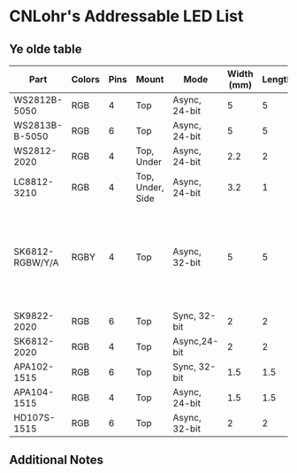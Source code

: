 # CNLohr's Addressable LED List

## Ye olde table

|Part|Colors|Pins|Mount|Mode|Width (mm)|Length|Height|PWM (kHz)|Current (mA)|Spec vmin|Spec vmax|Tested vmin|Have Used|Notes|Provider|Datasheet|
|---|---|---|---|---|---|---|---|---|---|---|---|---|---|---|---|---|
|WS2812B-5050|RGB|4|Top|Async, 24-bit|5|5|1.57|0.4||3.5|5.3|3|CNLohr||LCSC|[Link](https://github.com/cnlohr/addressable_leds/blob/master/WS2812B/WS2812B.pdf)|
|WS2813B-B-5050|RGB|6|Top|Async, 24-bit|5|5|1.65|2|50|3.5|5.3|3|CNLohr||LCSC|[Link](https://github.com/cnlohr/addressable_leds/blob/master/WS2813B-B/Worldsemi-WS2813B-B_C114592.pdf)|
|WS2812-2020|RGB|4|Top, Under|Async, 24-bit|2.2|2|0.84|2||3.7|5.3||||Aliexpress|[Link](https://github.com/cnlohr/addressable_leds/blob/master/WS2812B-2020/WS2812-2020_V1.0_EN.pdf)|
|LC8812-3210|RGB|4|Top, Under, Side|Async, 24-bit|3.2|1|1.5|1.2|60|3.5|5.3|3.3|CNLohr|Green Gamut Decent|SZ LED COLOR|[Link](https://github.com/cnlohr/addressable_leds/blob/master/LC8812-3210/LC8812B-3210_LED.pdf)|
|SK6812-RGBW/Y/A|RGBY|4|Top|Async, 32-bit|5|5|1.6|1.2|100|3.5|5.3|3|CNLohr|Also has Amber and Yellow variants (Custom order MOQ 1k)|SZ LED COLOR|[Link](https://github.com/cnlohr/addressable_leds/blob/master/SK6812RGBW/p2757_SK6812RGBW_REV01.pdf)|
|SK9822-2020|RGB|6|Top|Sync, 32-bit|2|2|.65|4|60|3.7|5.5|||||(tolink)|
|SK6812-2020|RGB|4|Top|Async,24-bit|2|2|.6|1.2||||||||(tolink)|
|APA102-1515|RGB|6|Top|Sync, 32-bit|1.5|1.5|0.9|||4.5|5.5|||Has Global|Aliexpress|[Link](https://github.com/cnlohr/addressable_leds/blob/master/APA102-1515/apa102-1515.pdf)|
|APA104-1515|RGB|4|Top|Async, 24-bit|1.5|1.5|0.75||15|3.8|5.5|||||[Link](https://github.com/cnlohr/addressable_leds/blob/master/APA102-1515/apa102-1515.pdf)|
|HD107S-1515|RGB|6|Top|Async, 32-bit|2|2||27|50||5.3|||||(tolink)|

## Additional Notes

